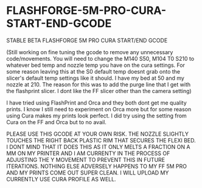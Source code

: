 # FLASHFORGE-5M-PRO-CURA-START-END-GCODE

STABLE BETA FLASHFORGE 5M PRO CURA START/END GCODE 

(Still working on fine tuning the gcode to remove any unnecessary code/movements. You will need to change the M140 S50, M104 T0 S210 to whatever bed temp and nozzle temp you have on the cura settings. For some reason leaving this at the S0 default temp doesnt grab onto the slicer's default temp settings like it should. I have my bed at 50 and my nozzle at 210. The reason for this was to add the purge line that I get with the flashprint slicer. I dont like the FF slicer other than the camera setting)

I have tried using FlashPrint and Orca and they both dont get me quality prints. I know I still need to experiment on Orca more but for some reason using Cura makes my prints look perfect. I did try using the setting from Cura on the FF and Orca but to no avail. 


PLEASE USE THIS GCODE AT YOUR OWN RISK. THE NOZZLE SLIGHTLY TOUCHES THE RIGHT BACK PLASTIC RIM THAT SECURES THE FLEXI BED. I DONT MIND THAT IT DOES THIS AS IT ONLY MELTS A FRACTION ON A MM ON MY PRINTER AND I AM CURRENTY IN THE PROCESS OF ADJUSTING THE Y MOVEMENT TO PREVENT THIS IN FUTURE ITERATIONS. NOTHING ELSE ADVERSELY HAPPENS TO MY FF 5M PRO AND MY PRINTS COME OUT SUPER CLEAN. I WILL UPLOAD MY CURRENTLY USE CURA PROFILE AS WELL.
